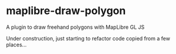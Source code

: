 # maplibre-draw-polygon

A plugin to draw freehand polygons with MapLibre GL JS

Under construction, just starting to refactor code copied from a few places...
